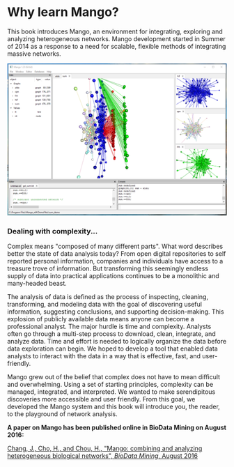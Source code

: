 # Why learn Mango?

This book introduces Mango, an environment for integrating, exploring and analyzing heterogeneous networks. Mango development started in Summer of 2014 as a response to a need for scalable, flexible methods of integrating massive networks. 

![](imgs/sumhome.png)

### Dealing with complexity...

Complex means "composed of many different parts". What word  describes better the state of data analysis today? From open  digital repositories to self reported personal information, companies and individuals have access to a treasure trove of information. But transforming this seemingly endless supply of data into practical applications continues to be a monolithic and many-headed beast.

The analysis of data is defined as the process of inspecting, cleaning, transforming, and modeling data with the goal of discovering useful information, suggesting conclusions, and supporting decision-making.  This explosion of publicly available data means anyone can become a professional analyst. The major hurdle is time and complexity. Analysts often go through a multi-step process to download, clean, integrate, and analyze data. Time and effort is needed to logically organize the data before data exploration can begin. We hoped to develop a tool that enabled data analysts to interact with the data in a way that is effective, fast, and user-friendly.

Mango grew out of the belief that complex does not have to mean difficult and overwhelming. Using a set of starting principles, complexity can be managed, integrated, and interpreted. We wanted to make serendipitous discoveries more accessible and user friendly. From this goal, we developed the Mango system and this book will introduce you, the reader, to the playground of network analysis. 

**A paper on Mango has been published online in BioData Mining on August 2016:**

[Chang, J., Cho, H., and Chou, H., "Mango: combining and analyzing heterogeneous biological networks", *BioData Mining*, August 2016](http://biodatamining.biomedcentral.com/articles/10.1186/s13040-016-0105-5)


